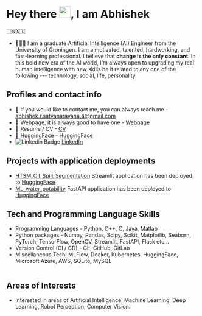 <h1>
  Hey there
  <img src="https://media.giphy.com/media/hvRJCLFzcasrR4ia7z/giphy.gif" width="30px"/>,
  I am Abhishek
</h1>

🇮🇳🇳🇱
* 👨🏽‍🎓 I am a graduate Artificial Intelligence (AI) Engineer from the University of Groningen. I am a
motivated, talented, hardworking, and fast-learning professional. I believe that **change is the only constant**. 
In this bold new era of the AI world, I'm always open to upgrading my real human intelligence with new skills be it related
to any one of the following --- technology, social, life, personality.

## Profiles and contact info
* 📧 If you would like to contact me, you can always reach me - <abhishek.r.satyanarayana.4@gmail.com>
* 📃 Webpage, it is always good to have one - [Webpage](https://abhishekrs4.github.io/)
* 📜 Resume / CV - [CV](https://abhishekrs4.github.io/docs/cv_abhishek_r_s.pdf)
* 🤗 HuggingFace - [HuggingFace](https://huggingface.co/abhishekrs4)
* ![Linkedin Badge](https://img.shields.io/badge/-Abhishek-blue?style=flat&logo=Linkedin&logoColor=white) [LinkedIn](https://www.linkedin.com/in/abhishek-ramanathapura-satyanarayana-862608a0/)

## Projects with application deployments
* [HTSM_Oil_Spill_Segmentation](https://github.com/AbhishekRS4/HTSM_Oil_Spill_Segmentation) Streamlit application has been deployed to [HuggingFace](https://huggingface.co/spaces/abhishekrs4/Oil_Spill_Segmentation)
* [ML_water_potability](https://github.com/AbhishekRS4/ML_water_potability_fastapi_deployment) FastAPI application has been deployed to [HuggingFace](https://huggingface.co/spaces/abhishekrs4/ML_water_potability)

## Tech and Programming Language Skills
* Programming Languages - Python, C++, C, Java, Matlab
* Python packages - Numpy, Pandas, Scipy, Scikit, Matplotlib, Seaborn, PyTorch, TensorFlow, OpenCV, Streamlit, FastAPI, Flask etc...
* Version Control (CI / CD) - Git, GitHub, GitLab
* Miscellaneous Tech: MLFlow, Docker, Kubernetes, HuggingFace, Microsoft Azure, AWS, SQLite, MySQL

<img src="https://komarev.com/ghpvc/?username=AbhishekRS4&style=flat-square&color=blue" alt=""/>



## Areas of Interests
* Interested in areas of Artificial Intelligence, Machine Learning, Deep Learning, Robot Perception, Computer Vision.
